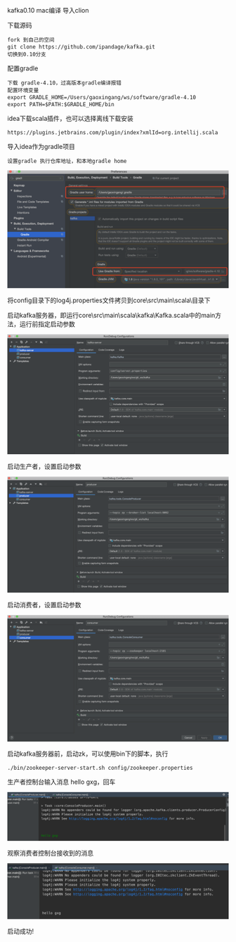 kafka0.10 mac编译 导入clion

下载源码 

    fork 到自己的空间 
    git clone https://github.com/ipandage/kafka.git
    切换到0.10分支

配置gradle

    下载 gradle-4.10，过高版本gradle编译报错
    配置环境变量
    export GRADLE_HOME=/Users/gaoxingang/ws/software/gradle-4.10
    export PATH=$PATH:$GRADLE_HOME/bin

idea下载scala插件，也可以选择离线下载安装
    
    https://plugins.jetbrains.com/plugin/index?xmlId=org.intellij.scala

导入idea作为gradle项目

    设置gradle 执行仓库地址，和本地gradle home
   ![](img/1.png)
   
将config目录下的log4j.properties文件拷贝到core\src\main\scala\目录下

启动kafka服务器，即运行core\src\main\scala\kafka\Kafka.scala中的main方法，运行前指定启动参数

   ![](img/2.png)
   
启动生产者，设置启动参数
    
   ![](img/3.png)

启动消费者，设置启动参数
    
   ![](img/4.png)

启动kafka服务器前，启动zk，可以使用bin下的脚本，执行

    ./bin/zookeeper-server-start.sh config/zookeeper.properties
    
生产者控制台输入消息 hello gxg，回车

   ![](img/5.png)

观察消费者控制台接收到的消息

   ![](img/6.png)

启动成功!
